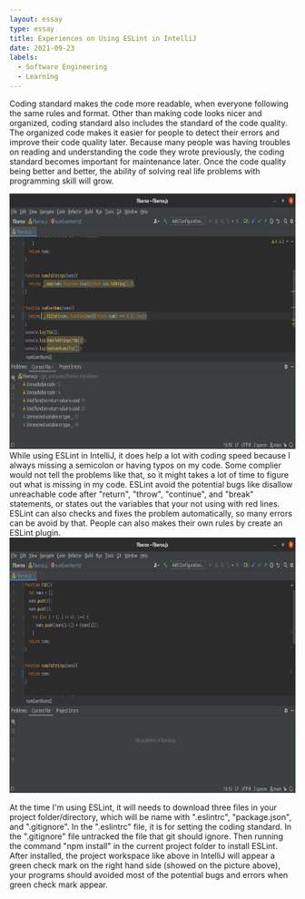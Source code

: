 ```yaml
---
layout: essay
type: essay
title: Experiences on Using ESLint in IntelliJ
date: 2021-09-23
labels:
  - Software Engineering
  - Learning
---
```


  Coding standard makes the code more readable, when everyone following the same rules and format. Other than making code looks nicer and organized, coding standard also includes the standard of the code quality. The organized code makes it easier for people to detect their errors and improve their code quality later. Because many people was having troubles on reading and understanding the code they wrote previously, the coding standard becomes important for maintenance later. Once the code quality being better and better, the ability of solving real life problems with programming skill will grow. <br/>
  
  <img src="/images/screen2.png" data-canonical-src="/images/screen2.png" width="800" height="450" />
  <br\>
  While using ESLint in IntelliJ, it does help a lot with coding speed because I always missing a semicolon or having typos on my code. Some complier would not tell the problems like that, so it might takes a lot of time to figure out what is missing in my code. ESLint avoid the potential bugs like disallow unreachable code after "return", "throw", "continue", and "break" statements, or states out the variables that your not using with red lines. ESLint can also checks and fixes the problem automatically, so many errors can be avoid by that. People can also makes their own rules by create an ESLint plugin. <br/>
  
  <img src="/images/screen3.png" data-canonical-src="/images/screen3.png" width="800" height="450" />

  At the time I'm using ESLint, it will needs to download three files in your project folder/directory, which will be name with ".eslintrc", "package.json", and ".gitignore". In the ".eslintrc" file, it is for setting the coding standard. In the ".gitignore" file untracked the file that git should ignore. Then running the command "npm install" in the current project folder to install ESLint. After installed, the project workspace like above in IntelliJ will appear a green check mark on the right hand side (showed on the picture above), your programs should avoided most of the potential bugs and errors when green check mark appear.
